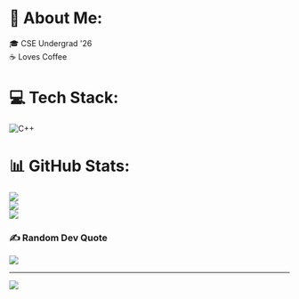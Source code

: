 # 💫 About Me:
🎓 CSE Undergrad '26<br>☕ Loves Coffee

# 💻 Tech Stack:
![C++](https://img.shields.io/badge/c++-%2300599C.svg?style=for-the-badge&logo=c%2B%2B&logoColor=white)

# 📊 GitHub Stats:
![](https://github-readme-stats.vercel.app/api?username=sunny2788&theme=highcontrast&hide_border=true&include_all_commits=true&count_private=false)<br/>
![](https://github-readme-streak-stats.herokuapp.com/?user=sunny2788&theme=highcontrast&hide_border=true)<br/>
![](https://github-readme-stats.vercel.app/api/top-langs/?username=sunny2788&theme=highcontrast&hide_border=true&include_all_commits=true&count_private=false&layout=compact)

### ✍️ Random Dev Quote
![](https://quotes-github-readme.vercel.app/api?type=horizontal&theme=dark)

---
[![](https://visitcount.itsvg.in/api?id=sunny2788&icon=2&color=12)](https://visitcount.itsvg.in)

<!-- Proudly created with GPRM ( https://gprm.itsvg.in ) -->

